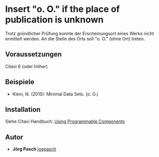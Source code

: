 # Insert "o. O." if the place of publication is unknown

Trotz gründlicher Prüfung konnte der Erscheinungsort eines Werks nicht ermittelt werden. An die Stelle des Orts soll "o. O." (ohne Ort) treten.

## Voraussetzungen
Citavi 6 (oder höher)

## Beispiele

- Klein, N. (2015): Minimal Data Sets. (o. O.)

## Installation
Siehe Citavi Handbuch: [Using Programmable Components](https://www.citavi.com/programmable_components)

## Autor

* **Jörg Pasch** [joepasch](https://github.com/joepasch)
